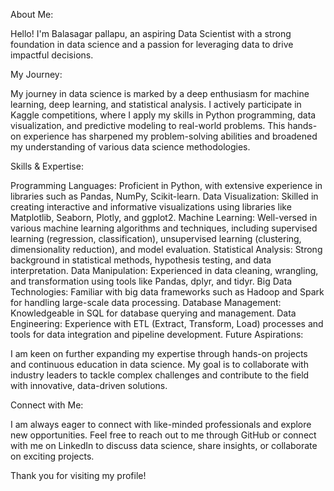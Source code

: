 About Me:

Hello! I'm  Balasagar pallapu, an aspiring Data Scientist with a strong foundation in data science and a passion for leveraging data to drive impactful decisions.

My Journey:

My journey in data science is marked by a deep enthusiasm for machine learning, deep learning, and statistical analysis. I actively participate in Kaggle competitions, where I apply my skills in Python programming, data visualization, and predictive modeling to real-world problems. This hands-on experience has sharpened my problem-solving abilities and broadened my understanding of various data science methodologies.

Skills & Expertise:

Programming Languages: Proficient in Python, with extensive experience in libraries such as Pandas, NumPy, Scikit-learn.
Data Visualization: Skilled in creating interactive and informative visualizations using libraries like Matplotlib, Seaborn, Plotly, and ggplot2.
Machine Learning: Well-versed in various machine learning algorithms and techniques, including supervised learning (regression, classification), unsupervised learning (clustering, dimensionality reduction), and model evaluation.
Statistical Analysis: Strong background in statistical methods, hypothesis testing, and data interpretation.
Data Manipulation: Experienced in data cleaning, wrangling, and transformation using tools like Pandas, dplyr, and tidyr.
Big Data Technologies: Familiar with big data frameworks such as Hadoop and Spark for handling large-scale data processing.
Database Management: Knowledgeable in SQL for database querying and management.
Data Engineering: Experience with ETL (Extract, Transform, Load) processes and tools for data integration and pipeline development.
Future Aspirations:

I am keen on further expanding my expertise through hands-on projects and continuous education in data science. My goal is to collaborate with industry leaders to tackle complex challenges and contribute to the field with innovative, data-driven solutions.

Connect with Me:

I am always eager to connect with like-minded professionals and explore new opportunities. Feel free to reach out to me through GitHub or connect with me on LinkedIn to discuss data science, share insights, or collaborate on exciting projects.

Thank you for visiting my profile!


